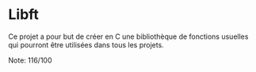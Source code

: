 # Libft

Ce projet a pour but de créer en C une bibliothèque de fonctions usuelles qui pourront être utilisées dans tous les projets.

Note: 116/100
